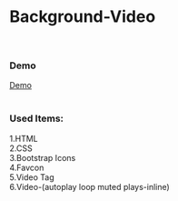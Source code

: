 # Background-Video
<br>
<h3> Demo </h3>

[Demo](https://atanu16.github.io/Background-Video/)
<br>
<br>
<h3>Used Items: </h3>
1.HTML <br>
2.CSS <br>
3.Bootstrap Icons <br>
4.Favcon <br>
5.Video Tag <br>
6.Video-(autoplay loop muted plays-inline)
<br>
<br>


